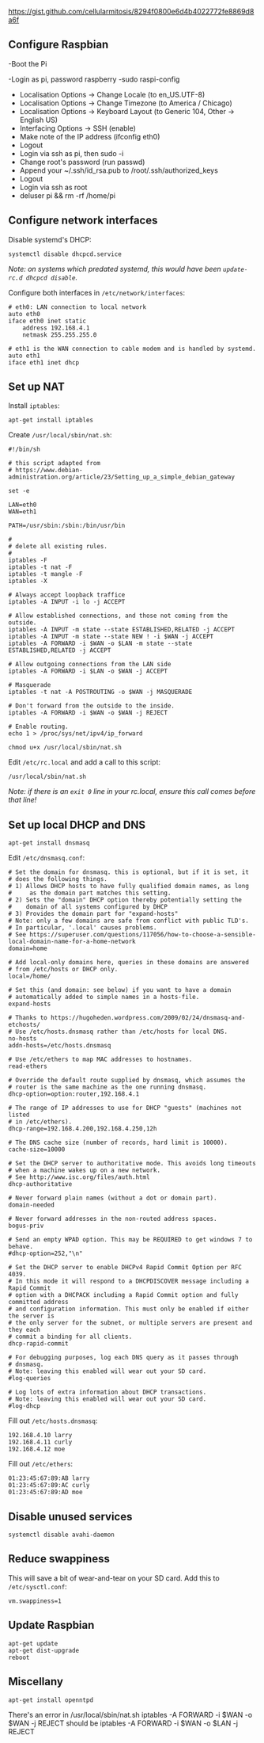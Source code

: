 https://gist.github.com/cellularmitosis/8294f0800e6d4b4022772fe8869d8a6f

## Configure Raspbian

-Boot the Pi

-Login as pi, password raspberry
-sudo raspi-config
  - Localisation Options -> Change Locale (to en_US.UTF-8)
  - Localisation Options -> Change Timezone (to America / Chicago)
  - Localisation Options -> Keyboard Layout (to Generic 104, Other -> English US)
  - Interfacing Options -> SSH (enable)
- Make note of the IP address (ifconfig eth0)
- Logout
- Login via ssh as pi, then sudo -i
- Change root's password (run passwd)
- Append your ~/.ssh/id_rsa.pub to /root/.ssh/authorized_keys
- Logout
- Login via ssh as root
- deluser pi && rm -rf /home/pi



## Configure network interfaces

Disable systemd's DHCP:

```
systemctl disable dhcpcd.service
```

_Note: on systems which predated systemd, this would have been `update-rc.d dhcpcd disable`._

Configure both interfaces in `/etc/network/interfaces`:

```
# eth0: LAN connection to local network
auto eth0
iface eth0 inet static
    address 192.168.4.1
    netmask 255.255.255.0

# eth1 is the WAN connection to cable modem and is handled by systemd.
auto eth1
iface eth1 inet dhcp
```


## Set up NAT

Install `iptables`:

```
apt-get install iptables
```

Create `/usr/local/sbin/nat.sh`:

```
#!/bin/sh

# this script adapted from
# https://www.debian-administration.org/article/23/Setting_up_a_simple_debian_gateway

set -e

LAN=eth0
WAN=eth1

PATH=/usr/sbin:/sbin:/bin/usr/bin

#
# delete all existing rules.
#
iptables -F
iptables -t nat -F
iptables -t mangle -F
iptables -X

# Always accept loopback traffice
iptables -A INPUT -i lo -j ACCEPT

# Allow established connections, and those not coming from the outside.
iptables -A INPUT -m state --state ESTABLISHED,RELATED -j ACCEPT
iptables -A INPUT -m state --state NEW ! -i $WAN -j ACCEPT
iptables -A FORWARD -i $WAN -o $LAN -m state --state ESTABLISHED,RELATED -j ACCEPT

# Allow outgoing connections from the LAN side
iptables -A FORWARD -i $LAN -o $WAN -j ACCEPT

# Masquerade
iptables -t nat -A POSTROUTING -o $WAN -j MASQUERADE

# Don't forward from the outside to the inside.
iptables -A FORWARD -i $WAN -o $WAN -j REJECT

# Enable routing.
echo 1 > /proc/sys/net/ipv4/ip_forward
```

```
chmod u+x /usr/local/sbin/nat.sh
```

Edit `/etc/rc.local` and add a call to this script:

```
/usr/local/sbin/nat.sh
```

_Note: if there is an `exit 0` line in your rc.local, ensure this call comes before that line!_


## Set up local DHCP and DNS

```
apt-get install dnsmasq
```

Edit `/etc/dnsmasq.conf`:

```
# Set the domain for dnsmasq. this is optional, but if it is set, it
# does the following things.
# 1) Allows DHCP hosts to have fully qualified domain names, as long
#     as the domain part matches this setting.
# 2) Sets the "domain" DHCP option thereby potentially setting the
#    domain of all systems configured by DHCP
# 3) Provides the domain part for "expand-hosts"
# Note: only a few domains are safe from conflict with public TLD's.
# In particular, '.local' causes problems.
# See https://superuser.com/questions/117056/how-to-choose-a-sensible-local-domain-name-for-a-home-network
domain=home

# Add local-only domains here, queries in these domains are answered
# from /etc/hosts or DHCP only.
local=/home/

# Set this (and domain: see below) if you want to have a domain
# automatically added to simple names in a hosts-file.
expand-hosts

# Thanks to https://hugoheden.wordpress.com/2009/02/24/dnsmasq-and-etchosts/
# Use /etc/hosts.dnsmasq rather than /etc/hosts for local DNS.
no-hosts
addn-hosts=/etc/hosts.dnsmasq

# Use /etc/ethers to map MAC addresses to hostnames.
read-ethers

# Override the default route supplied by dnsmasq, which assumes the
# router is the same machine as the one running dnsmasq.
dhcp-option=option:router,192.168.4.1

# The range of IP addresses to use for DHCP "guests" (machines not listed
# in /etc/ethers).
dhcp-range=192.168.4.200,192.168.4.250,12h

# The DNS cache size (number of records, hard limit is 10000).
cache-size=10000

# Set the DHCP server to authoritative mode. This avoids long timeouts
# when a machine wakes up on a new network.
# See http://www.isc.org/files/auth.html
dhcp-authoritative

# Never forward plain names (without a dot or domain part).
domain-needed

# Never forward addresses in the non-routed address spaces.
bogus-priv

# Send an empty WPAD option. This may be REQUIRED to get windows 7 to behave.
#dhcp-option=252,"\n"

# Set the DHCP server to enable DHCPv4 Rapid Commit Option per RFC 4039.
# In this mode it will respond to a DHCPDISCOVER message including a Rapid Commit
# option with a DHCPACK including a Rapid Commit option and fully committed address
# and configuration information. This must only be enabled if either the server is 
# the only server for the subnet, or multiple servers are present and they each
# commit a binding for all clients.
dhcp-rapid-commit

# For debugging purposes, log each DNS query as it passes through
# dnsmasq.
# Note: leaving this enabled will wear out your SD card.
#log-queries

# Log lots of extra information about DHCP transactions.
# Note: leaving this enabled will wear out your SD card.
#log-dhcp
```

Fill out `/etc/hosts.dnsmasq`:

```
192.168.4.10 larry
192.168.4.11 curly
192.168.4.12 moe
```

Fill out `/etc/ethers`:

```
01:23:45:67:89:AB larry
01:23:45:67:89:AC curly
01:23:45:67:89:AD moe
```


## Disable unused services

```
systemctl disable avahi-daemon
```


## Reduce swappiness

This will save a bit of wear-and-tear on your SD card.  Add this to `/etc/sysctl.conf`:

```
vm.swappiness=1
```


## Update Raspbian

```
apt-get update
apt-get dist-upgrade
reboot
```

## Miscellany

```
apt-get install openntpd
```



There's an error in /usr/local/sbin/nat.sh
iptables -A FORWARD -i $WAN -o $WAN -j REJECT
should be
iptables -A FORWARD -i $WAN -o $LAN -j REJECT
